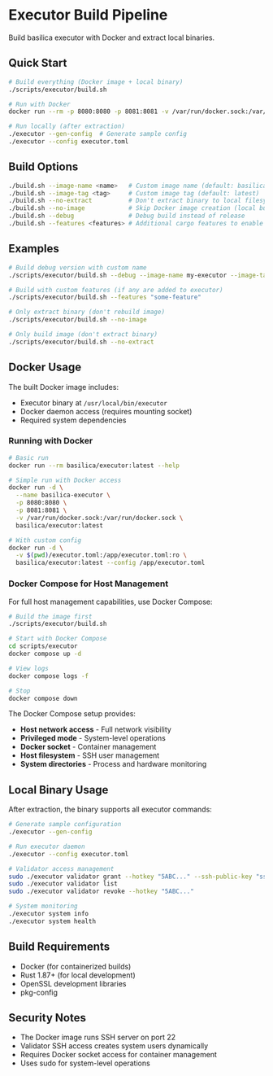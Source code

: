 # Executor Build Pipeline

Build basilica executor with Docker and extract local binaries.

## Quick Start

```bash
# Build everything (Docker image + local binary)
./scripts/executor/build.sh

# Run with Docker
docker run --rm -p 8080:8080 -p 8081:8081 -v /var/run/docker.sock:/var/run/docker.sock basilica/executor:latest

# Run locally (after extraction)
./executor --gen-config  # Generate sample config
./executor --config executor.toml
```

## Build Options

```bash
./build.sh --image-name <name>   # Custom image name (default: basilica/executor)
./build.sh --image-tag <tag>     # Custom image tag (default: latest)
./build.sh --no-extract          # Don't extract binary to local filesystem
./build.sh --no-image            # Skip Docker image creation (local build only)
./build.sh --debug               # Debug build instead of release
./build.sh --features <features> # Additional cargo features to enable
```

## Examples

```bash
# Build debug version with custom name
./scripts/executor/build.sh --debug --image-name my-executor --image-tag dev

# Build with custom features (if any are added to executor)
./scripts/executor/build.sh --features "some-feature"

# Only extract binary (don't rebuild image)
./scripts/executor/build.sh --no-image

# Only build image (don't extract binary)
./scripts/executor/build.sh --no-extract
```

## Docker Usage

The built Docker image includes:

- Executor binary at `/usr/local/bin/executor`
- Docker daemon access (requires mounting socket)
- Required system dependencies

### Running with Docker

```bash
# Basic run
docker run --rm basilica/executor:latest --help

# Simple run with Docker access
docker run -d \
  --name basilica-executor \
  -p 8080:8080 \
  -p 8081:8081 \
  -v /var/run/docker.sock:/var/run/docker.sock \
  basilica/executor:latest

# With custom config
docker run -d \
  -v $(pwd)/executor.toml:/app/executor.toml:ro \
  basilica/executor:latest --config /app/executor.toml
```

### Docker Compose for Host Management

For full host management capabilities, use Docker Compose:

```bash
# Build the image first
./scripts/executor/build.sh

# Start with Docker Compose
cd scripts/executor
docker compose up -d

# View logs
docker compose logs -f

# Stop
docker compose down
```

The Docker Compose setup provides:
- **Host network access** - Full network visibility
- **Privileged mode** - System-level operations
- **Docker socket** - Container management
- **Host filesystem** - SSH user management
- **System directories** - Process and hardware monitoring

## Local Binary Usage

After extraction, the binary supports all executor commands:

```bash
# Generate sample configuration
./executor --gen-config

# Run executor daemon
./executor --config executor.toml

# Validator access management
sudo ./executor validator grant --hotkey "5ABC..." --ssh-public-key "ssh-rsa ..."
sudo ./executor validator list
sudo ./executor validator revoke --hotkey "5ABC..."

# System monitoring
./executor system info
./executor system health
```

## Build Requirements

- Docker (for containerized builds)
- Rust 1.87+ (for local development)
- OpenSSL development libraries
- pkg-config

## Security Notes

- The Docker image runs SSH server on port 22
- Validator SSH access creates system users dynamically
- Requires Docker socket access for container management
- Uses sudo for system-level operations
